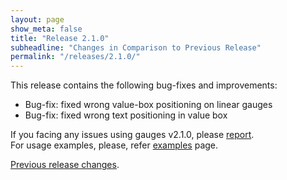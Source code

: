 ```yaml
---
layout: page
show_meta: false
title: "Release 2.1.0"
subheadline: "Changes in Comparison to Previous Release"
permalink: "/releases/2.1.0/"
---
```


This release contains the following bug-fixes and improvements:

 - Bug-fix: fixed wrong value-box positioning on linear gauges
 - Bug-fix: fixed wrong text positioning in value box

If you facing any issues using gauges v2.1.0, please [report](https://github.com/Mikhus/canvas-gauges/issues).  
For usage examples, please, refer [examples]({{site.url}}/documentation/examples/) page.

[Previous release changes]({{site.url}}/releases/2.0.8/).
